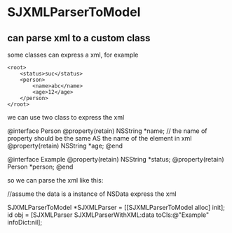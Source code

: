 SJXMLParserToModel
====
can parse xml to a custom class
-----

some classes can express a xml, for example

    <root>
        <status>suc</status>
        <person>
            <name>abc</name>
            <age>12</age>
        </person>
    </root>

we can use two class to express the xml 

@interface Person
@property(retain) NSString *name; // the name of property should be the same AS the name of the element in xml
@property(retain) NSString *age;
@end
 
@interface Example
@property(retain) NSString *status;
@property(retain) Person   *person;
@end


so we can parse the xml like this:
  
//assume the data is a instance of NSData express the xml

SJXMLParserToModel *SJXMLParser = [[SJXMLParserToModel alloc] init];
id obj =  [SJXMLParser SJXMLParserWithXML:data toCls:@"Example" infoDict:nil];
